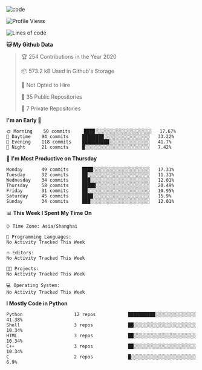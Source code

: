 
<!--
**liuyaanng/liuyaanng** is a ✨ _special_ ✨ repository because its `README.md` (this file) appears on your GitHub profile.

Here are some ideas to get you started:

- 🔭 I’m currently working on ...
- 🌱 I’m currently learning ...
- 👯 I’m looking to collaborate on ...
- 🤔 I’m looking for help with ...
- 💬 Ask me about ...
- 📫 How to reach me: ...
- 😄 Pronouns: ...
- ⚡ Fun fact: ...
-->


![code](https://cdn.jsdelivr.net/gh/liuyaanng/liuyaanng@1.0/code.gif) 

<!--START_SECTION:waka-->
![Profile Views](http://img.shields.io/badge/Profile%20Views-2-blue)

![Lines of code](https://img.shields.io/badge/From%20Hello%20World%20I%27ve%20Written-4.9%20million%20lines%20of%20code-blue)

**🐱 My Github Data** 

> 🏆 254 Contributions in the Year 2020
 > 
> 📦 573.2 kB Used in Github's Storage 
 > 
> 🚫 Not Opted to Hire
 > 
> 📜 35 Public Repositories
 > 
> 🔑 7 Private Repositories 

**I'm an Early 🐤** 

```text
🌞 Morning    50 commits     ████░░░░░░░░░░░░░░░░░░░░░   17.67% 
🌆 Daytime    94 commits     ████████░░░░░░░░░░░░░░░░░   33.22% 
🌃 Evening    118 commits    ██████████░░░░░░░░░░░░░░░   41.7% 
🌙 Night      21 commits     █░░░░░░░░░░░░░░░░░░░░░░░░   7.42%

```
📅 **I'm Most Productive on Thursday** 

```text
Monday       49 commits     ████░░░░░░░░░░░░░░░░░░░░░   17.31% 
Tuesday      32 commits     ██░░░░░░░░░░░░░░░░░░░░░░░   11.31% 
Wednesday    34 commits     ███░░░░░░░░░░░░░░░░░░░░░░   12.01% 
Thursday     58 commits     █████░░░░░░░░░░░░░░░░░░░░   20.49% 
Friday       31 commits     ██░░░░░░░░░░░░░░░░░░░░░░░   10.95% 
Saturday     45 commits     ████░░░░░░░░░░░░░░░░░░░░░   15.9% 
Sunday       34 commits     ███░░░░░░░░░░░░░░░░░░░░░░   12.01%

```


📊 **This Week I Spent My Time On** 

```text
⌚︎ Time Zone: Asia/Shanghai

💬 Programming Languages: 
No Activity Tracked This Week

🔥 Editors: 
No Activity Tracked This Week

🐱‍💻 Projects: 
No Activity Tracked This Week

💻 Operating System: 
No Activity Tracked This Week

```

**I Mostly Code in Python** 

```text
Python                   12 repos            ██████████░░░░░░░░░░░░░░░   41.38% 
Shell                    3 repos             ██░░░░░░░░░░░░░░░░░░░░░░░   10.34% 
HTML                     3 repos             ██░░░░░░░░░░░░░░░░░░░░░░░   10.34% 
C++                      3 repos             ██░░░░░░░░░░░░░░░░░░░░░░░   10.34% 
C                        2 repos             █░░░░░░░░░░░░░░░░░░░░░░░░   6.9%

```



<!--END_SECTION:waka-->
